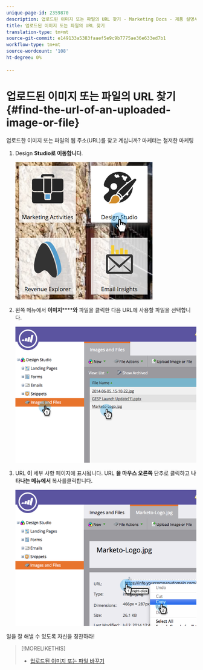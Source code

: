 ```yaml
---
unique-page-id: 2359870
description: 업로드된 이미지 또는 파일의 URL 찾기 - Marketing Docs - 제품 설명서
title: 업로드된 이미지 또는 파일의 URL 찾기
translation-type: tm+mt
source-git-commit: e149133a5383faaef5e9c9b7775ae36e633ed7b1
workflow-type: tm+mt
source-wordcount: '108'
ht-degree: 0%

---
```



# 업로드된 이미지 또는 파일의 URL 찾기 {#find-the-url-of-an-uploaded-image-or-file}

업로드한 이미지 또는 파일의 웹 주소(URL)를 찾고 계십니까? 마케터는 철저한 마케팅

1. Design **Studio로 이동합니다**.

   ![](assets/designstudio-4.png)

1. 왼쪽 메뉴에서 **이미지********와** 파일을 클릭한 다음 URL에 사용할 파일을 선택합니다.

   ![](assets/image2014-9-25-14-3a47-3a53.png)

1. URL **이** 세부 사항 페이지에 표시됩니다. URL **을 마우스 오른쪽** 단추로 클릭하고 **나타나는 메뉴에서** 복사를클릭합니다.

   ![](assets/image2014-9-25-14-3a48-3a16.png)

일을 잘 해낼 수 있도록 자신을 칭찬하라!

>[!MORELIKETHIS]
>
>* [업로드된 이미지 또는 파일 바꾸기](replace-an-uploaded-image-or-file.md)

>



